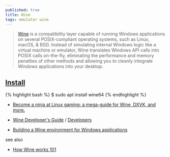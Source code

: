 ```yaml
---
published: true
title: Wine
tags: emulator wine
---
```

> [Wine](https://www.winehq.org/) is a compatibility layer capable of running Windows applications on several POSIX-compliant operating systems, such as Linux, macOS, & BSD. Instead of simulating internal Windows logic like a virtual machine or emulator, Wine translates Windows API calls into POSIX calls on-the-fly, eliminating the performance and memory penalties of other methods and allowing you to cleanly integrate Windows applications into your desktop.

## [Install](https://vitux.com/how-to-install-wine-on-ubuntu/)
{% highlight bash %}
$ sudo apt install wine64
{% endhighlight %}

- [Become a ninja at Linux gaming: a mega-guide for Wine, DXVK, and more.](https://dither8.xyz/guide/gaming-on-linux-ninja/)

- [Wine Developer's Guide](https://wiki.winehq.org/Wine_Developer%27s_Guide) / [Developers](https://wiki.winehq.org/Developers)
- [Building a Wine environment for Windows applications](https://www.linux-magazine.com/Online/Features/Practical-Wine)

see also
- [How Wine works 101](https://werat.dev/blog/how-wine-works-101/)
